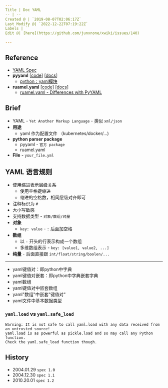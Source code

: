 ```yaml
---
Title | Doc YAML
-- | --
Created @ | `2019-08-07T02:06:17Z`
Last Modify @| `2022-12-22T07:19:22Z`
Labels | ``
Edit @| [here](https://github.com/junxnone/xwiki/issues/140)

---
```

## Reference
- [YAML Spec](https://yaml.org/spec/)
- **pyyaml** [[code](https://github.com/yaml/pyyaml)] [[docs](https://pyyaml.org/wiki/PyYAMLDocumentation)]
  - [python：yaml模块](https://www.jianshu.com/p/eaa1bf01b3a6)
- **ruamel.yaml** [[code](https://sourceforge.net/p/ruamel-yaml/code/ci/default/tree/)] [[docs](https://yaml.readthedocs.io/en/latest/)]
  - [ruamel.yaml - Differences with PyYAML](https://yaml.readthedocs.io/en/latest/pyyaml.html)

## Brief
- YAML - `Yet Another Markup Language` - 类似 `xml/json`
- **用途**
  - yaml 作为配置文件 （kubernetes/docker/...)
- **python parser package**
  - pyyaml - `官方 package`
  - ruamel.yaml
- **File**  - `your_file.yml`


## YAML 语言规则

- 使用缩进表示层级关系
  - 使用空格键缩进
  - 缩进的空格数，相同层级对齐即可
- 注释标识为 `#`
- 大小写敏感
- 支持数据类型 - `对象/数组/纯量`
- **对象**
  -  `key: value` - `:` 后面加空格
- **数组**
  - 以 `-` 开头的行表示构成一个数组
  - 多维数组表示 - `key: [value1, value2, ...]`
- **纯量** `-` 后面直接跟 `int/float/string/boolen/...`

---

- yaml键值对：即python中字典
- yaml键值对嵌套：即python中字典嵌套字典
- yaml数组
- yaml键值对中嵌套数组
-  yaml"数组"中嵌套"键值对"
- yaml文件中基本数据类型

### `yaml.load` vs `yaml.safe_load`

```
Warning: It is not safe to call yaml.load with any data received from an untrusted source!
yaml.load is as powerful as pickle.load and so may call any Python function. 
Check the yaml.safe_load function though.
```



## History

- 2004.01.29 `spec 1.0`
- 2004.12.30 `spec 1.1`
- 2010.20.01 `spec 1.2`
